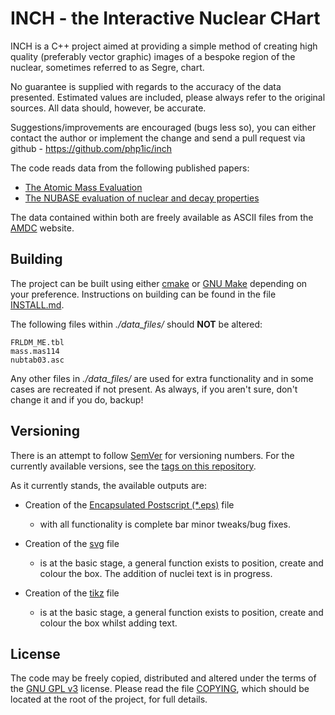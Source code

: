 # INCH - the Interactive Nuclear CHart

INCH is a C++ project aimed at providing a simple method of creating high quality (preferably vector graphic) images of a bespoke region of the nuclear, sometimes referred to as Segre, chart.

No guarantee is supplied with regards to the accuracy of the data presented. Estimated values are included, please always refer to the original sources. All data should, however, be accurate.

Suggestions/improvements are encouraged (bugs less so), you can either contact the author or implement the change and send a pull request via github - https://github.com/php1ic/inch

The code reads data from the following published papers:
- [The Atomic Mass Evaluation](http://dx.doi.org/10.1016/j.nuclphysa.2003.11.003)
- [The NUBASE evaluation of nuclear and decay properties](http://dx.doi.org/10.1016/j.nuclphysa.2003.11.001)

The data contained within both are freely available as ASCII files from the [AMDC](http://amdc.in2p3.fr/web/amdcw_en.html) website.


## Building

The project can be built using either [cmake](https://cmake.org/) or [GNU Make](https://www.gnu.org/software/make/) depending on your preference. Instructions on building can be found in the file [INSTALL.md](INSTALL.md).

The following files within *./data_files/* should **NOT** be altered:

```
FRLDM_ME.tbl
mass.mas114
nubtab03.asc
```

Any other files in *./data_files/* are used for extra functionality and in some cases are recreated if not present. As always, if you aren't sure, don't change it and if you do, backup!


## Versioning
There is an attempt to follow [SemVer](http://semver.org/) for versioning numbers. For the currently available versions, see the [tags on this repository](https://github.com/php1ic/inch/tags).

As it currently stands, the available outputs are:

- Creation of the [Encapsulated Postscript (*.eps)](https://en.wikipedia.org/wiki/Encapsulated_PostScript) file
  * with all functionality is complete bar minor tweaks/bug fixes.

- Creation of the [svg](https://www.w3.org/TR/SVG/) file
  * is at the basic stage, a general function exists to position, create
  and colour the box. The addition of nuclei text is in progress.

- Creation of the [tikz](https://www.ctan.org/pkg/pgf) file
  * is at the basic stage, a general function exists to position, create
  and colour the box whilst adding text.


## License
The code may be freely copied, distributed and altered under the terms of the [GNU GPL v3](https://www.gnu.org/licenses/gpl-3.0.en.html) license. Please read the file [COPYING](COPYING), which should be located at the root of the project, for full details.
